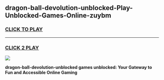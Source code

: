 
## dragon-ball-devolution-unblocked-Play-Unblocked-Games-Online-zuybm
<h3>
<a href="https://premium76.site?title=dragon-ball-devolution-unblocked&ref=25A">CLICK TO PLAY</a></h3>
<hr>

<h3>
<a href="https://premium76.site?title=dragon-ball-devolution-unblocked&ref=25A">CLICK 2 PLAY</a>
  
</h3>

<a href="https://premium76.site?title=dragon-ball-devolution-unblocked&ref=25A"><img src="https://clearcache.store/games.png"></a>


**dragon-ball-devolution-unblocked games unblocked: Your Gateway to Fun and Accessible Online Gaming**
